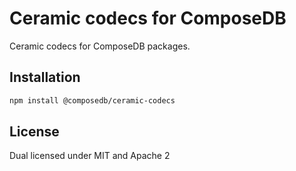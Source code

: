 # Ceramic codecs for ComposeDB

Ceramic codecs for ComposeDB packages.

## Installation

```sh
npm install @composedb/ceramic-codecs
```

## License

Dual licensed under MIT and Apache 2
